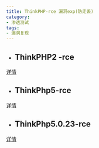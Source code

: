 ```yaml
---
title: ThinkPHP-rce 漏洞exp(防走丢)
category: 
- 渗透测试
tags: 
- 漏洞复现
---
```


- ## ThinkPHP2 -rce

[详情](https://github.com/vulhub/vulhub/tree/master/thinkphp/2-rce)

- ## ThinkPhp5-rce

[详情](https://github.com/vulhub/vulhub/tree/master/thinkphp/5-rce)

- ## ThinkPhp5.0.23-rce

[详情](https://github.com/vulhub/vulhub/tree/master/thinkphp/5.0.23-rce)

<!-- more -->